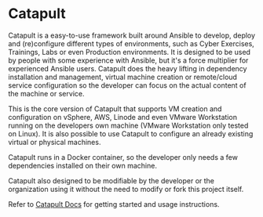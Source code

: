 # Catapult

Catapult is a easy-to-use framework built around Ansible to develop, deploy and (re)configure different types of environments, such as Cyber Exercises, Trainings, Labs or even Production environments. It is designed to be used by people with some experience with Ansible, but it's a force multiplier for experienced Ansible users. Catapult does the heavy lifting in dependency installation and management, virtual machine creation or remote/cloud service configuration so the developer can focus on the actual content of the machine or service.

This is the core version of Catapult that supports VM creation and configuration on vSphere, AWS, Linode and even VMware Workstation running on the developers own machine (VMware Workstation only tested on Linux). It is also possible to use Catapult to configure an already existing virtual or physical machines.

Catapult runs in a Docker container, so the developer only needs a few dependencies installed on their own machine.

Catapult also designed to be modifiable by the developer or the organization using it without the need to modify or fork this project itself.

Refer to [Catapult Docs](https://clarifiedsecurity.github.io/catapult-docs/catapult/01-installation/) for getting started and usage instructions.
